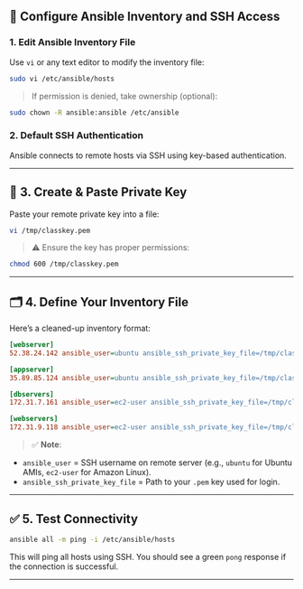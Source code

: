 ## 🔧 Configure Ansible Inventory and SSH Access

### 1. **Edit Ansible Inventory File**

Use `vi` or any text editor to modify the inventory file:

```bash
sudo vi /etc/ansible/hosts
```

> If permission is denied, take ownership (optional):

```bash
sudo chown -R ansible:ansible /etc/ansible
```

### 2. **Default SSH Authentication**

Ansible connects to remote hosts via SSH using key-based authentication.

---

## 🔑 3. **Create & Paste Private Key**

Paste your remote private key into a file:

```bash
vi /tmp/classkey.pem
```

> ⚠️ Ensure the key has proper permissions:

```bash
chmod 600 /tmp/classkey.pem
```

---

## 🗂️ 4. **Define Your Inventory File**

Here’s a cleaned-up inventory format:

```ini
[webserver]
52.38.24.142 ansible_user=ubuntu ansible_ssh_private_key_file=/tmp/classkey.pem

[appserver]
35.89.85.124 ansible_user=ubuntu ansible_ssh_private_key_file=/tmp/classkey.pem

[dbservers]
172.31.7.161 ansible_user=ec2-user ansible_ssh_private_key_file=/tmp/classkey.pem

[webservers]
172.31.9.118 ansible_user=ec2-user ansible_ssh_private_key_file=/tmp/classkey.pem
```

> ✅ **Note**:

* `ansible_user` = SSH username on remote server (e.g., `ubuntu` for Ubuntu AMIs, `ec2-user` for Amazon Linux).
* `ansible_ssh_private_key_file` = Path to your `.pem` key used for login.

---

## ✅ 5. **Test Connectivity**

```bash
ansible all -m ping -i /etc/ansible/hosts
```

This will ping all hosts using SSH. You should see a green `pong` response if the connection is successful.

---

